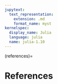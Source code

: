```yaml
---
jupytext:
  text_representation:
    extension: .md
    format_name: myst
kernelspec:
  display_name: Julia
  language: julia
  name: julia-1.10
---
```


(references)=
# References

```{bibliography} _static/quant-econ.bib
```

